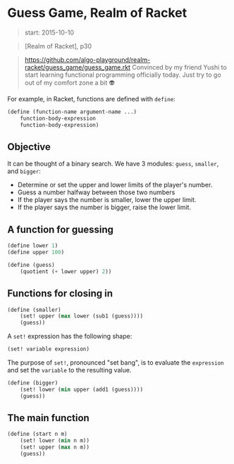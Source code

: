 <!-- toc -->

# Guess Game, Realm of Racket

> start: 2015-10-10

> [Realm of Racket], p30

> https://github.com/algo-playground/realm-racket/guess_game/guess_game.rkt
Convinced by my friend Yushi to start learning functional programming officially today. Just try to go out of my comfort zone a bit :alien:

For example, in Racket, functions are defined with `define`:

```lisp
(define (function-name argument-name ...)
	function-body-expression
	function-body-expression)
```

## Objective
It can be thought of a binary search. We have 3 modules: `guess`, `smaller`, and `bigger`:
* Determine or set the upper and lower limits of the player's number. 
* Guess a number halfway between those two numbers
* If the player says the number is smaller, lower the upper limit. 
* If the player says the number is bigger, raise the lower limit. 

## A function for guessing

```lisp
(define lower 1)
(define upper 100)

(define (guess)
	(quotient (+ lower upper) 2))
```

## Functions for closing in

```lisp
(define (smaller)
	(set! upper (max lower (sub1 (guess))))
	(guess))
```

A `set!` expression has the following shape:
```lisp
(set! variable expression)
```

The purpose of `set!`, pronounced "set bang", is to evaluate the `expression` and set the `variable` to the resulting value. 

```lisp
(define (bigger)
	(set! lower (min upper (add1 (guess))))
	(guess))
```

## The main function

```lisp
(define (start n m)
	(set! lower (min n m))
	(set! upper (max n m))
	(guess))
```

